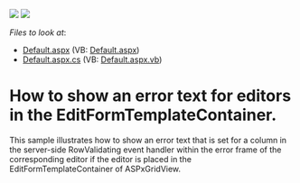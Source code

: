 <!-- default badges list -->
[![](https://img.shields.io/badge/Open_in_DevExpress_Support_Center-FF7200?style=flat-square&logo=DevExpress&logoColor=white)](https://supportcenter.devexpress.com/ticket/details/E1264)
[![](https://img.shields.io/badge/📖_How_to_use_DevExpress_Examples-e9f6fc?style=flat-square)](https://docs.devexpress.com/GeneralInformation/403183)
<!-- default badges end -->
<!-- default file list -->
*Files to look at*:

* [Default.aspx](./CS/WebApplication12/Default.aspx) (VB: [Default.aspx](./VB/WebApplication12/Default.aspx))
* [Default.aspx.cs](./CS/WebApplication12/Default.aspx.cs) (VB: [Default.aspx.vb](./VB/WebApplication12/Default.aspx.vb))
<!-- default file list end -->
# How to show an error text for editors in the EditFormTemplateContainer.


<p>This sample illustrates how to show an error text that is set for a column in the server-side RowValidating event handler within the error frame of the corresponding editor if the editor is placed in the EditFormTemplateContainer of ASPxGridView.</p>

<br/>


